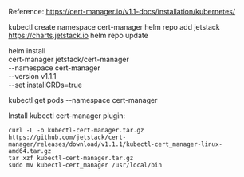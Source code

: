 
Reference: https://cert-manager.io/v1.1-docs/installation/kubernetes/

kubectl create namespace cert-manager
helm repo add jetstack https://charts.jetstack.io
helm repo update

helm install \
  cert-manager jetstack/cert-manager \
  --namespace cert-manager \
  --version v1.1.1 \
  --set installCRDs=true

  kubectl get pods --namespace cert-manager

Install kubectl cert-manager plugin:
```
curl -L -o kubectl-cert-manager.tar.gz https://github.com/jetstack/cert-manager/releases/download/v1.1.1/kubectl-cert_manager-linux-amd64.tar.gz
tar xzf kubectl-cert-manager.tar.gz
sudo mv kubectl-cert_manager /usr/local/bin
```